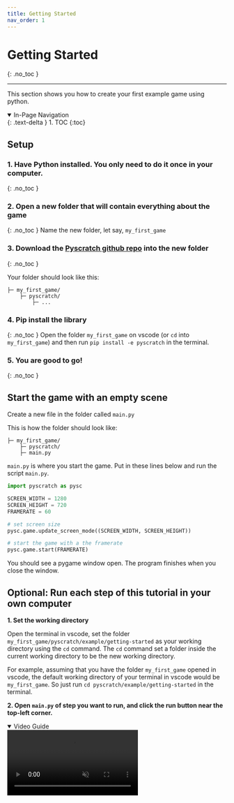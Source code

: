 ```yaml
---
title: Getting Started
nav_order: 1
---
```

# Getting Started 
{: .no_toc }

---
This section shows you how to create your first example game using python. 

<details open markdown="block">
  <summary>
    In-Page Navigation
  </summary>
  {: .text-delta }
1. TOC
{:toc}
</details>

## Setup 
### 1. Have Python installed. You only need to do it once in your computer. 
{: .no_toc }


### 2. Open a new folder that will contain everything about the game 
{: .no_toc }
Name the new folder, let say, `my_first_game`


### 3. Download the [Pyscratch github repo](https://github.com/kwdChan/pyscratch) into the new folder 
{: .no_toc }

Your folder should look like this: 
```
├─ my_first_game/
    ├─ pyscratch/
        ├─ ...
```

### 4. Pip install the library 
{: .no_toc }
Open the folder `my_first_game` on vscode (or `cd` into `my_first_game`) and then run `pip install -e pyscratch` in the terminal. 


### 5. You are good to go!  
{: .no_toc }



## Start the game with an empty scene
Create a new file in the folder called `main.py`

This is how the folder should look like:
```
├─ my_first_game/
    ├─ pyscratch/
    ├─ main.py
```

`main.py` is where you start the game. Put in these lines below and run the script `main.py`. 

```python
import pyscratch as pysc

SCREEN_WIDTH = 1280
SCREEN_HEIGHT = 720
FRAMERATE = 60 

# set screen size
pysc.game.update_screen_mode((SCREEN_WIDTH, SCREEN_HEIGHT)) 

# start the game with a the framerate
pysc.game.start(FRAMERATE) 
```

You should see a pygame window open. The program finishes when you close the window. 


## Optional: Run each step of this tutorial in your own computer
**1. Set the working directory**

Open the terminal in vscode, set the folder `my_first_game/pyscratch/example/getting-started` as your working directory using the `cd` command. 
The `cd` command set a folder inside the current working directory to be the new working directory. 

For example, assuming that you have the folder `my_first_game` opened in vscode, the default working directory of your terminal in vscode would be `my_first_game`. 
So just run `cd pyscratch/example/getting-started` in the terminal. 



**2. Open `main.py` of step you want to run, and click the run button near the top-left corner.** 


<details open markdown="block">
  <summary>
    Video Guide
  </summary>
  <video autoplay loop muted playsinline style="max-width: 100%;">
    <source src="vid/running-examples_down.mp4" type="video/mp4">
    Your browser does not support the video tag.
    </video>    
</details>
